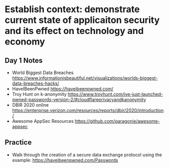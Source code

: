 # Establish context: demonstrate current state of applicaiton security and its effect on technology and economy

## Day 1 Notes

- World Biggest Data Breaches https://www.informationisbeautiful.net/visualizations/worlds-biggest-data-breaches-hacks/
- HaveIBeenPwned https://haveibeenpwned.com/
- Troy Hunt on k-anonymity https://www.troyhunt.com/ive-just-launched-pwned-passwords-version-2/#cloudflareprivacyandkanonymity
- DBIR 2020 online https://enterprise.verizon.com/resources/reports/dbir/2020/introduction/
- Awesome AppSec Resources https://github.com/paragonie/awesome-appsec

## Practice

- Walk through the creation of a secure data exchange protocol using the example: https://haveibeenpwned.com/Passwords
